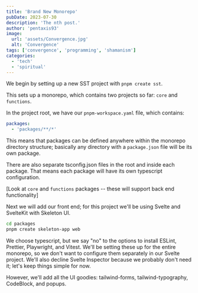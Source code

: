 ```yaml
---
title: 'Brand New Monorepo'
pubDate: 2023-07-30
description: 'The nth post.'
author: 'pentaxis93'
image:
  url: 'assets/Convergence.jpg'
  alt: 'Convergence'
tags: ['convergence', 'programming', 'shamanism']
categories:
  - 'tech'
  - 'spiritual'
---
```


We begin by setting up a new SST project with `pnpm create sst`.

This sets up a monorepo, which contains two projects so far: `core` and `functions`.

In the project root, we have our `pnpm-workspace.yaml` file, which contains:

```yaml
packages:
  - 'packages/**/*'
```

This means that packages can be defined anywhere within the monorepo directory structure; basically any directory with a `package.json` file will be its own package.

There are also separate tsconfig.json files in the root and inside each package. That means each package will have its own typescript configuration.

[Look at `core` and `functions` packages -- these will support back end functionality]

Next we will add our front end; for this project we'll be using Svelte and SvelteKit with Skeleton UI.

```bash
cd packages
pnpm create skeleton-app web
```

We choose typescript, but we say "no" to the options to install ESLint, Prettier, Playwright, and Vitest. We'll be setting these up for the entire monorepo, so we don't want to configure them separately in our Svelte project. We'll also decline Svelte Inspector because we probably don't need it; let's keep things simple for now.

However, we'll add all the UI goodies: tailwind-forms, tailwind-typography, CodeBlock, and popups.
